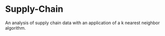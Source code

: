 # Supply-Chain
An analysis of supply chain data with an application of a k nearest neighbor algorithm.
